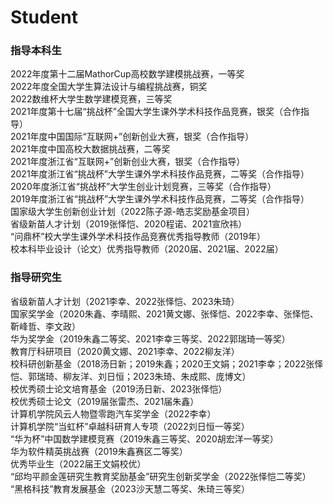 ---
---

# Student

### 指导本科生
2022年度第十二届MathorCup高校数学建模挑战赛，一等奖    
2022年度全国大学生算法设计与编程挑战赛，铜奖   
2022数维杯大学生数学建模竞赛，三等奖   
2021年度第十七届“挑战杯”全国大学生课外学术科技作品竞赛，银奖（合作指导）   
2021年度中国国际“互联网+”创新创业大赛，银奖（合作指导）   
2021年度中国高校大数据挑战赛，二等奖  
2021年度浙江省“互联网+”创新创业大赛，银奖（合作指导）  
2021年度浙江省“挑战杯”大学生课外学术科技作品竞赛，二等奖（合作指导）  
2020年度浙江省“挑战杯”大学生创业计划竞赛，三等奖（合作指导）  
2019年度浙江省“挑战杯”大学生课外学术科技作品竞赛，二等奖（合作指导）   
国家级大学生创新创业计划（2022陈子源-皓志奖励基金项目）  
省级新苗人才计划（2019张怿恺、2020程诺、2021宣欣祎）  
“问鼎杯”校大学生课外学术科技作品竞赛优秀指导教师（2019年）   
校本科毕业设计（论文）优秀指导教师（2020届、2021届、2022届）   

### 指导研究生
省级新苗人才计划（2021李幸、2022张怿恺、2023朱琦）  
国家奖学金（2020朱鑫、李晴熙、2021黄文娜、张怿恺、2022李幸、张怿恺、靳峰哲、李文政）  
华为奖学金（2019朱鑫二等奖、2021李幸三等奖、2022郭瑞琦一等奖）  
教育厅科研项目（2020黄文娜、2021李幸、2022柳友洋）  
校科研创新基金（2018汤日新；2019朱鑫；2020王文娟；2021李幸；2022张怿恺、郭瑞琦、柳友洋、刘日恒；2023朱琦、朱成熙、庞博文）  
校优秀硕士论文培育基金（2019汤日新、2023张怿恺）  
校优秀硕士论文（2019届张雷杰、2021届朱鑫）  
计算机学院风云人物暨零跑汽车奖学金（2022李幸）   
计算机学院“当虹杯”卓越科研育人专项（2022刘日恒一等奖）   
“华为杯”中国数学建模竞赛（2019朱鑫三等奖、2020胡宏洋一等奖）   
华为软件精英挑战赛（2019朱鑫赛区二等奖）   
优秀毕业生（2022届王文娟校优）   
“邱均平颜金莲研究生教育奖励基金”研究生创新奖学金（2022张怿恺二等奖）   
“黑格科技”教育发展基金（2023沙天慧二等奖、朱琦三等奖）   
